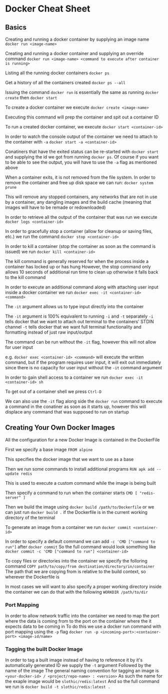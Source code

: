 # Docker Cheat Sheet


## Basics
Creating and running a docker container by supplying an image name
`docker run <image-name>`

Creating and running a docker container and supplying an override command
`docker run <image-name> <command to execute after container is running>`

Listing all the running docker containers
`docker ps`

Get a history of all the containers created
`docker ps --all`

Issuing the command `docker run` is essentially the same as running
`docker create` then `docker start`

To create a docker container we execute
`docker create <image-name>`

Executing this command will prep the container and spit out a container ID

To run a created docker container, we execute
`docker start <container-id>`

In order to watch the console output of the container we need to attach to the container with `-a`
`docker start -a <container-id>`

Conatiners that have the exited status can be re-started with `docker start` and supplying the id
we got from running `docker ps`. Of course if you want to be able to see the output, you will have
to use the `-a` flag as mentioned above

When a container exits, it is not removed from the file system. In order to remove the container and
free up disk space we can run:
`docker system prune`

This will remove any stopped containers, any networks that are not in use by a container, any dangling images
and the build cache (meaning that images will have to be remade or redownloaded)

In order to retrieve all the output of the container that was run we execute
`docker logs <container-id>`

In order to gracefully stop a container (allow for cleanup or saving files, etc.) we run the command
`docker stop <container-id>`

In order to kill a container (stop the container as soon as the command is issued) we run
`docker kill <container-id>`

The kill command is generally reserved for when the process inside a container has locked up or has hung
However, the stop command only allows 10 seconds of additional run time to clean up otherwise it falls back
to the kill command

In order to execute an additional command along with attaching user input inside a docker container we run
`docker exec -it <container-id> <command>`

The `-it` argument allows us to type input directly into the container

The `-it` argument is 100% equivalent to running `-i` and `-t` separately
`-i` tells docker that we want to attach out terminal to the containers' STDIN channel
`-t` tells docker that we want full terminal functionality and formatting instead of just raw input/output

The command can be run without the `-it` flag, however this will not allow for user input

e.g. `docker exec <container-id> <command>` will execute the written command, but if the program requires user
input, it will exit out immediately since there is no capacity for user input without the `-it` command argument

In order to gain shell access to a container we run
`docker exec -it <container-id> sh`

To get out of a container shell we press `Ctrl-D`

We can also use the `-it` flag along side the `docker run` command to execute a command in the conatiner as soon
as it starts up, however this will displace any command that was supposed to run on startup

## Creating Your Own Docker Images

All the configuration for a new Docker Image is contained in the DockerFile

First we specify a base image
`FROM alpine`

This specifies the docker image that we want to use as a base

Then we run some commands to install additional programs
`RUN apk add --update redis`

This is used to execute a custom command while the image is being built

Then specify a command to run when the container starts
`CMD [ "redis-server" ]`

Then we build the image using `docker build /path/to/Dockerfile`
or we can just run `docker build .` if the Dockerfile is in the current working directory of the terminal

To generate an image from a container we run
`docker commit <container-id>`

In order to specify a default command we can add `-c 'CMD ["command to run"]` after `docker commit`
So the full command would look something like `docker commit -c 'CMD ["command to run"] <container-id>`

To copy files or directories into the container we specify the folloring command
`COPY path/to/copy/from destination/directory/in/container`
The path that we are copying from is relative to the build context, so wherever the Dockerfile is

In most cases we will want to also specify a proper working directory inside the container
we can do that with the following
`WORKDIR /path/to/dir`

### Port Mapping

In order to allow network traffic into the container we need to map the port where the data is coming from
to the port on the container where the it expects data to be coming in
To do this we use a docker run command with port mapping using the `-p` flag
`docker run -p <incoming-port>:<container-port> <image-id/name>`

### Tagging the built Docker Image

In order to tag a built image instead of having to reference it by it's automatically generated ID we supply the `-t` argument
Followed by the name of the image
The general naming convention for tagging an image is `<your-docker-id> / <project/repo-name> : <version>`
As such the name for the exaple image would be `slothic/redis:latest`
And so the full command we run is `docker build -t slothic/redis:latest .`



